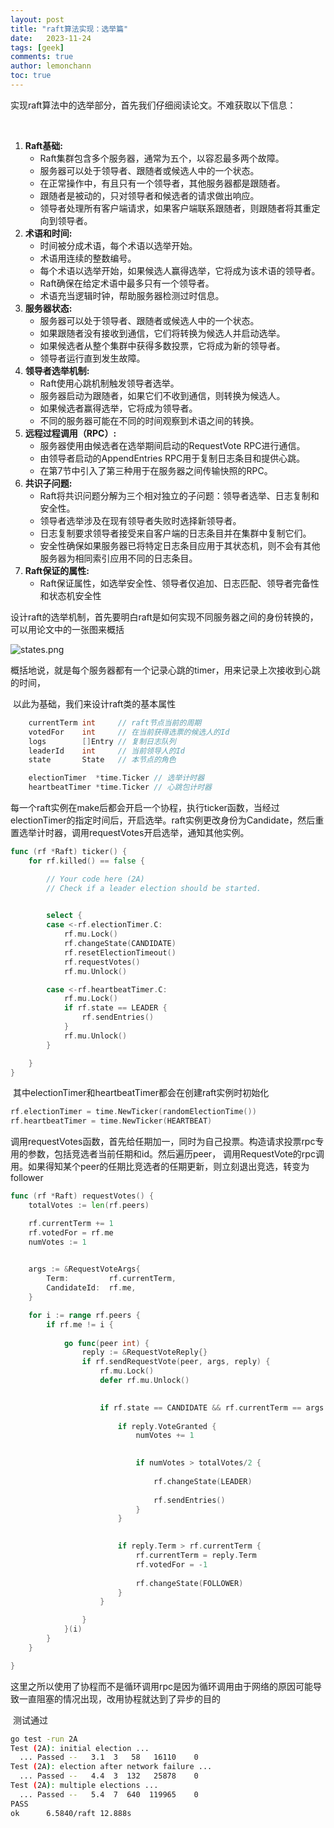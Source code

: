 ```yaml
---
layout: post
title: "raft算法实现：选举篇"
date:   2023-11-24
tags: [geek]
comments: true
author: lemonchann
toc: true
---
```




<!-- more -->



​	实现raft算法中的选举部分，首先我们仔细阅读论文。不难获取以下信息：

​	

1. **Raft基础:**
   - Raft集群包含多个服务器，通常为五个，以容忍最多两个故障。
   - 服务器可以处于领导者、跟随者或候选人中的一个状态。
   - 在正常操作中，有且只有一个领导者，其他服务器都是跟随者。
   - 跟随者是被动的，只对领导者和候选者的请求做出响应。
   - 领导者处理所有客户端请求，如果客户端联系跟随者，则跟随者将其重定向到领导者。
2. **术语和时间:**
   - 时间被分成术语，每个术语以选举开始。
   - 术语用连续的整数编号。
   - 每个术语以选举开始，如果候选人赢得选举，它将成为该术语的领导者。
   - Raft确保在给定术语中最多只有一个领导者。
   - 术语充当逻辑时钟，帮助服务器检测过时信息。
3. **服务器状态:**
   - 服务器可以处于领导者、跟随者或候选人中的一个状态。
   - 如果跟随者没有接收到通信，它们将转换为候选人并启动选举。
   - 如果候选者从整个集群中获得多数投票，它将成为新的领导者。
   - 领导者运行直到发生故障。
4. **领导者选举机制:**
   - Raft使用心跳机制触发领导者选举。
   - 服务器启动为跟随者，如果它们不收到通信，则转换为候选人。
   - 如果候选者赢得选举，它将成为领导者。
   - 不同的服务器可能在不同的时间观察到术语之间的转换。
5. **远程过程调用（RPC）:**
   - 服务器使用由候选者在选举期间启动的RequestVote RPC进行通信。
   - 由领导者启动的AppendEntries RPC用于复制日志条目和提供心跳。
   - 在第7节中引入了第三种用于在服务器之间传输快照的RPC。
6. **共识子问题:**
   - Raft将共识问题分解为三个相对独立的子问题：领导者选举、日志复制和安全性。
   - 领导者选举涉及在现有领导者失败时选择新领导者。
   - 日志复制要求领导者接受来自客户端的日志条目并在集群中复制它们。
   - 安全性确保如果服务器已将特定日志条目应用于其状态机，则不会有其他服务器为相同索引应用不同的日志条目。
7. **Raft保证的属性:**
   - Raft保证属性，如选举安全性、领导者仅追加、日志匹配、领导者完备性和状态机安全性



​	设计raft的选举机制，首先要明白raft是如何实现不同服务器之间的身份转换的，可以用论文中的一张图来概括

![states.png](https://s2.loli.net/2024/01/12/okPlFcMaUCmJ75T.png)

​	概括地说，就是每个服务器都有一个记录心跳的timer，用来记录上次接收到心跳的时间，	

​	以此为基础，我们来设计raft类的基本属性

```go
	currentTerm int     // raft节点当前的周期
	votedFor    int     // 在当前获得选票的候选⼈的Id
	logs        []Entry // 复制日志队列
	leaderId    int     // 当前领导人的Id
	state       State   // 本节点的角色

	electionTimer  *time.Ticker // 选举计时器
	heartbeatTimer *time.Ticker // 心跳包计时器
```



​	每一个raft实例在make后都会开启一个协程，执行ticker函数，当经过electionTimer的指定时间后，开启选举。raft实例更改身份为Candidate，然后重置选举计时器，调用requestVotes开启选举，通知其他实例。

```go
func (rf *Raft) ticker() {
	for rf.killed() == false {

		// Your code here (2A)
		// Check if a leader election should be started.
		

		select {
		case <-rf.electionTimer.C:
			rf.mu.Lock()
			rf.changeState(CANDIDATE)
			rf.resetElectionTimeout()
			rf.requestVotes()
			rf.mu.Unlock()

		case <-rf.heartbeatTimer.C:
			rf.mu.Lock()
			if rf.state == LEADER {
				rf.sendEntries()
			}
			rf.mu.Unlock()
		}

	}
}
```

​	其中electionTimer和heartbeatTimer都会在创建raft实例时初始化

```go
rf.electionTimer = time.NewTicker(randomElectionTime())
rf.heartbeatTimer = time.NewTicker(HEARTBEAT)
```

​	调用requestVotes函数，首先给任期加一，同时为自己投票。构造请求投票rpc专用的参数，包括竞选者当前任期和id。然后遍历peer， 调用RequestVote的rpc调用。如果得知某个peer的任期比竞选者的任期更新，则立刻退出竞选，转变为follower

```go
func (rf *Raft) requestVotes() {
	totalVotes := len(rf.peers)

	rf.currentTerm += 1 
	rf.votedFor = rf.me 
	numVotes := 1      

	
	args := &RequestVoteArgs{
		Term:         rf.currentTerm,       
		CandidateId:  rf.me,                 
	}

	for i := range rf.peers {
		if rf.me != i {
			
			go func(peer int) {
				reply := &RequestVoteReply{}
				if rf.sendRequestVote(peer, args, reply) {
					rf.mu.Lock()
					defer rf.mu.Unlock()

				
					if rf.state == CANDIDATE && rf.currentTerm == args.Term {
				
						if reply.VoteGranted {
							numVotes += 1

							
							if numVotes > totalVotes/2 {
							
								rf.changeState(LEADER)
								
								rf.sendEntries()
							}
						}

						
						if reply.Term > rf.currentTerm {
							rf.currentTerm = reply.Term
							rf.votedFor = -1
							
							rf.changeState(FOLLOWER)
						}
					}

				}
			}(i)
		}
	}

}

```

这里之所以使用了协程而不是循环调用rpc是因为循环调用由于网络的原因可能导致一直阻塞的情况出现，改用协程就达到了异步的目的



​	测试通过

```bash
go test -run 2A
Test (2A): initial election ...
  ... Passed --   3.1  3   58   16110    0
Test (2A): election after network failure ...
  ... Passed --   4.4  3  132   25878    0
Test (2A): multiple elections ...
  ... Passed --   5.4  7  640  119965    0
PASS
ok  	6.5840/raft	12.888s

```



​	
